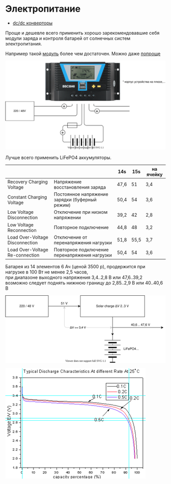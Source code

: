 # Электропитание

* [dc/dc конверторы](dc_dc/readme.md)

Проще и дешевле всего применить хорошо зарекомендовавшие себя модули заряда и контроля батарей
от солнечных систем электропитания.

Например такой [модуль](https://powmr.com/solar-charge-controller/current/40amps-mppt/powmr-40a-mppt-solar-charge-controller-12v-24v-36v-48v-auto-solar-regulator-with-lcd-display-mppt-40a/)
более чем достаточен. Можно даже [попроще](https://powmr.com/solar-charge-controller/series-en/solar-laderegler-pwm-30a-40a-50a-60a-80a-automat-solar-controller-12v-24v-36v-48v-pv100v-lithiumbatterien-ternare-lithiumbatterien-lithiumeisenphosphat-usw./)

![](solar.svg)

Лучше всего применить LiFePO4 аккумуляторы.

|  | | 14s | 15s | на ячейку |
| ---- | ---- | ---- | ---- | ---- |
| Recovery Charging Voltage | Напряжение восстановления заряда | 47,6 | 51 | 3,4 |
| Constant Charging Voltage | Постоянное напряжение зарядки (буферный режим) | 50,4 | 54 | 3,6 |
| Low Voltage Disconnection | Отключение при низком напряжении | 39,2 | 42 | 2,8 |
| Low Voltage Reconnection | Повторное подключение | 44,8 | 48 | 3,2 |
| Load Over-Voltage Disconnection | Отключение от перенапряжения нагрузки | 51,8 | 55,5 | 3,7 |
| Load Over-Voltage Re-connection | Повторное подключение перенапряжения нагрузки | 50,4 | 54 | 3,6 |

Батарея из 14 элементов 6 Ач (ценой 3500 р), продержится при нагрузке в 100 Вт не менее 2,5 часов,  
при диапазоне выходного напряжения 3,4..2,8 В или 47,6..39,2  
возможно следует поднять нижнюю границу до 2,85..2,9 В или 40..40,6 В

![](simple_sch.svg)

![](discharge_lifepo4.png)

